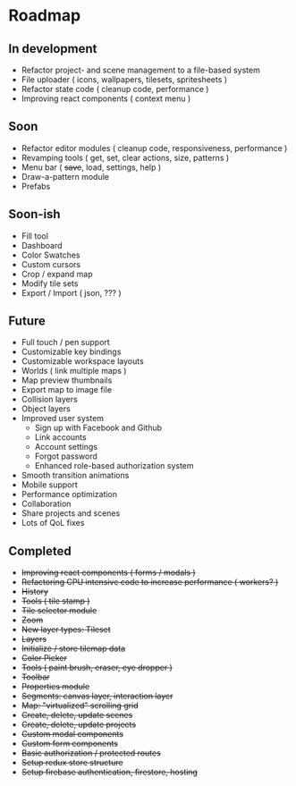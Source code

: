 # Roadmap

## In development
- Refactor project- and scene management to a file-based system
- File uploader ( icons, wallpapers, tilesets, spritesheets )
- Refactor state code ( cleanup code, performance )
- Improving react components ( context menu )

## Soon
- Refactor editor modules ( cleanup code, responsiveness, performance )
- Revamping tools ( get, set, clear actions, size, patterns )
- Menu bar ( ~~save~~, load, settings, help )
- Draw-a-pattern module
- Prefabs

## Soon-ish
- Fill tool
- Dashboard
- Color Swatches
- Custom cursors
- Crop / expand map
- Modify tile sets
- Export / Import ( json, ??? )

## Future
- Full touch / pen support
- Customizable key bindings
- Customizable workspace layouts
- Worlds ( link multiple maps )
- Map preview thumbnails
- Export map to image file
- Collision layers
- Object layers
- Improved user system
  - Sign up with Facebook and Github
  - Link accounts
  - Account settings
  - Forgot password
  - Enhanced role-based authorization system
- Smooth transition animations
- Mobile support
- Performance optimization
- Collaboration
- Share projects and scenes
- Lots of QoL fixes


## Completed
- ~~Improving react components ( forms / modals )~~
- ~~Refactoring CPU intensive code to increase performance ( workers? )~~
- ~~History~~
- ~~Tools ( tile stamp )~~
- ~~Tile selector module~~
- ~~Zoom~~
- ~~New layer types: Tileset~~
- ~~Layers~~
- ~~Initialize / store tilemap data~~
- ~~Color Picker~~
- ~~Tools ( paint brush, eraser, eye dropper )~~
- ~~Toolbar~~
- ~~Properties module~~
- ~~Segments: canvas layer, interaction layer~~
- ~~Map: "virtualized" scrolling grid~~
- ~~Create, delete, update scenes~~
- ~~Create, delete, update projects~~
- ~~Custom modal components~~
- ~~Custom form components~~
- ~~Basic authorization / protected routes~~
- ~~Setup redux store structure~~
- ~~Setup firebase authentication, firestore, hosting~~
